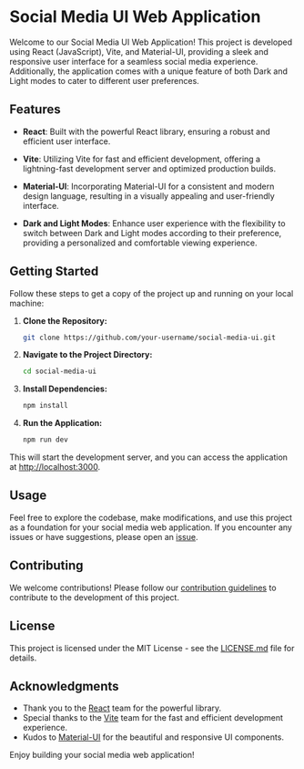 # Social Media UI Web Application

Welcome to our Social Media UI Web Application! This project is developed using React (JavaScript), Vite, and Material-UI, providing a sleek and responsive user interface for a seamless social media experience. Additionally, the application comes with a unique feature of both Dark and Light modes to cater to different user preferences.

## Features

- **React**: Built with the powerful React library, ensuring a robust and efficient user interface.

- **Vite**: Utilizing Vite for fast and efficient development, offering a lightning-fast development server and optimized production builds.

- **Material-UI**: Incorporating Material-UI for a consistent and modern design language, resulting in a visually appealing and user-friendly interface.

- **Dark and Light Modes**: Enhance user experience with the flexibility to switch between Dark and Light modes according to their preference, providing a personalized and comfortable viewing experience.

## Getting Started

Follow these steps to get a copy of the project up and running on your local machine:

1. **Clone the Repository:**
    ```bash
    git clone https://github.com/your-username/social-media-ui.git
    ```

2. **Navigate to the Project Directory:**
    ```bash
    cd social-media-ui
    ```

3. **Install Dependencies:**
    ```bash
    npm install
    ```

4. **Run the Application:**
    ```bash
    npm run dev
    ```

This will start the development server, and you can access the application at [http://localhost:3000](http://localhost:3000).

## Usage

Feel free to explore the codebase, make modifications, and use this project as a foundation for your social media web application. If you encounter any issues or have suggestions, please open an [issue](https://github.com/your-username/social-media-ui/issues).

## Contributing

We welcome contributions! Please follow our [contribution guidelines](CONTRIBUTING.md) to contribute to the development of this project.

## License

This project is licensed under the MIT License - see the [LICENSE.md](LICENSE.md) file for details.

## Acknowledgments

- Thank you to the [React](https://reactjs.org/) team for the powerful library.
- Special thanks to the [Vite](https://vitejs.dev/) team for the fast and efficient development experience.
- Kudos to [Material-UI](https://mui.com/) for the beautiful and responsive UI components.

Enjoy building your social media web application!
 
 
